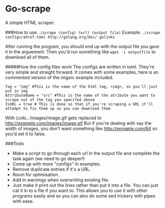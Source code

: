 Go-scrape
=========

A simple HTML scraper.

###How to use
```./scrape (config) (url) (output file)``` Example: ```./scrape configs/ahref.toml http://golang.org/doc/ golinks ```



After running the program, you should end up with the output file you gave it in the arguement. Then you'd run something like ```wget -i outputfile``` to download all of them. 

#####How the config files work
The configs are written in toml. They're very simple and straight forward. It comes with some examples, here is an commented version of the imgsrc example included.
```
Tag = "img" #This is the name of the html tag, <img>, so you'll just put in img
AttributeName = "src" #This is the name of the atribute you want to scrape out of the tag you specifed above
IsURL = true # This is done so that if you're scraping a URL it'll attempt to fix them up so you can download them
```
With ``IsURL``:  /images/image.gif gets replaced to http://example.com/images/image.gif 
But if you're dealing with say the width of images, you don't want something like http://exmaple.com/64 so you'd set it to false.


###Todo
* Make a script to go through each url in the output file and complete the task again (we need to go deeper!) 
* Come up with more "configs" in examples.
* Remove duplicate entries if it's a URL.
* Room for optimisation.
* Add in warnings when overwriting existing file.
* Just make it print out the lines rather than put it into a file. You can just cat it in to a file if you want to. This allows you to use it with other programs easily and so you can also do some sed trickery with pipes with ease.
